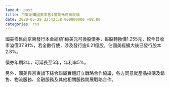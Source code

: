 ```yaml
---
layout: post
title: 京東認購國美零售1億美元可換股債
date: 2020-05-28 22:43:58.000000000 +08:00
categories: rss
---
```


國美零售向京東發行本金總額1億美元可換股債券，每股轉換價1.255元，較今日收市溢價37.91%，若全數行使，涉及發行逾6.21億股，佔國美經擴大後已發行股本2.8%。

債券年期3年，可延長至5年，年利率5%。

另外，國美與京東旗下綜合聯屬實體訂立戰略合作協議，各方同意就產品採購及銷售、物流服務、金融服務及其他相關服務開展戰略合作。
